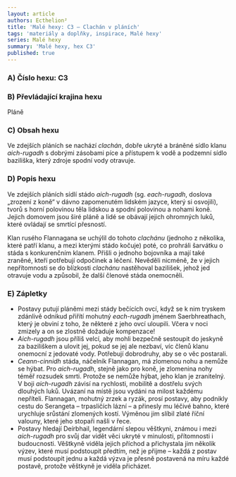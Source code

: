 ```yaml
---
layout: article
authors: Ecthelion²
title: 'Malé hexy: C3 – Clachán v pláních'
tags: 'materiály a doplňky, inspirace, Malé hexy'
series: Malé hexy
summary: 'Malé hexy, hex C3'
published: true
---
```


### A) Číslo hexu: C3

### B) Převládající krajina hexu
Pláně
### C) Obsah hexu
Ve zdejších pláních se nachází _clachán_, dobře ukryté a bráněné sídlo klanu _aich-rugadh_ s dobrými zásobami píce a přístupem k vodě a podzemní sídlo baziliška, který zdroje spodní vody otravuje.
### D) Popis hexu
Ve zdejších pláních sídlí stádo _aich-rugadh_ (sg. _each-rugadh_, doslova „zrození z koně“ v dávno zapomenutém lidském jazyce, který si osvojili), tvorů s horní polovinou těla lidskou a spodní polovinou a nohami koně. Jejich domovem jsou širé pláně a lidé se obávají jejich ohromných luků, které ovládají se smrtící přesností.  
  
Klan rusého Flannagana se uchýlil do tohoto _clachánu_ (jednoho z několika, které patří klanu, a mezi kterými stádo kočuje) poté, co prohráli šarvátku o stáda s konkurenčním klanem. Přišli o jednoho bojovníka a mají také zraněné, kteří potřebují odpočinek a léčení. Nevěděli nicméně, že v jejich nepřítomnosti se do blízkosti _clachánu_ nastěhoval bazilišek, jehož jed otravuje vodu a způsobil, že další členové stáda onemocněli.
### E) Zápletky
- Postavy putují pláněmi mezi stády bečících ovcí, když se k nim tryskem zdánlivě odnikud přiřítí mohutný _each-rugadh_ jménem Saerbhreathach, který je obviní z toho, že některé z jeho ovcí uloupili. Včera v noci zmizely a on se zlostně dožaduje kompenzace!  
- _Aich-rugadh_ jsou příliš velcí, aby mohli bezpečně sestoupit do jeskyně za baziliškem a ulovit jej, pokud se jej ale nezbaví, víc členů klanu onemocní z jedovaté vody. Potřebují dobrodruhy, aby se o věc postarali.  
- _Ceann-cinnidh_ stáda, náčelník Flannagan, má zlomenou nohu a nemůže se hýbat. Pro _aich-rugadh_, stejně jako pro koně, je zlomenina nohy téměř rozsudek smrti. Protože se nemůže hýbat, jeho klan je zranitelný. V boji _aich-rugadh_ závisí na rychlosti, mobilitě a dostřelu svých dlouhých luků. Uvázaní na místě jsou vydáni na milost každému nepříteli. Flannagan, mohutný zrzek a ryzák, prosí postavy, aby podnikly cestu do Serangeta – trpasličích lázní – a přinesly mu léčivé bahno, které urychluje srůstání zlomených kostí. Výměnou jim slíbil zlaté říční valouny, které jeho stopaři našli v řece.  
- Postavy hledají Deírbhail, legendární slepou věštkyni, známou i mezi _aich-rugadh_ pro svůj dar vidět věci ukryté v minulosti, přítomnosti i budoucnosti. Věštkyně viděla jejich příchod a přichystala jim několik výzev, které musí podstoupit předtím, než je přijme – každá z postav musí podstoupit jednu a každá výzva je přesně postavená na míru každé postavě, protože věštkyně je viděla přicházet.
